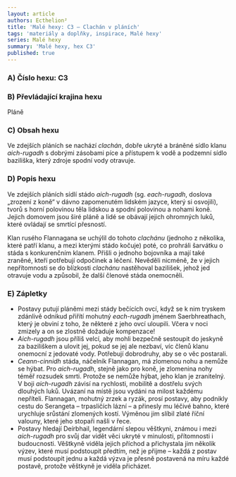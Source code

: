 ```yaml
---
layout: article
authors: Ecthelion²
title: 'Malé hexy: C3 – Clachán v pláních'
tags: 'materiály a doplňky, inspirace, Malé hexy'
series: Malé hexy
summary: 'Malé hexy, hex C3'
published: true
---
```


### A) Číslo hexu: C3

### B) Převládající krajina hexu
Pláně
### C) Obsah hexu
Ve zdejších pláních se nachází _clachán_, dobře ukryté a bráněné sídlo klanu _aich-rugadh_ s dobrými zásobami píce a přístupem k vodě a podzemní sídlo baziliška, který zdroje spodní vody otravuje.
### D) Popis hexu
Ve zdejších pláních sídlí stádo _aich-rugadh_ (sg. _each-rugadh_, doslova „zrození z koně“ v dávno zapomenutém lidském jazyce, který si osvojili), tvorů s horní polovinou těla lidskou a spodní polovinou a nohami koně. Jejich domovem jsou širé pláně a lidé se obávají jejich ohromných luků, které ovládají se smrtící přesností.  
  
Klan rusého Flannagana se uchýlil do tohoto _clachánu_ (jednoho z několika, které patří klanu, a mezi kterými stádo kočuje) poté, co prohráli šarvátku o stáda s konkurenčním klanem. Přišli o jednoho bojovníka a mají také zraněné, kteří potřebují odpočinek a léčení. Nevěděli nicméně, že v jejich nepřítomnosti se do blízkosti _clachánu_ nastěhoval bazilišek, jehož jed otravuje vodu a způsobil, že další členové stáda onemocněli.
### E) Zápletky
- Postavy putují pláněmi mezi stády bečících ovcí, když se k nim tryskem zdánlivě odnikud přiřítí mohutný _each-rugadh_ jménem Saerbhreathach, který je obviní z toho, že některé z jeho ovcí uloupili. Včera v noci zmizely a on se zlostně dožaduje kompenzace!  
- _Aich-rugadh_ jsou příliš velcí, aby mohli bezpečně sestoupit do jeskyně za baziliškem a ulovit jej, pokud se jej ale nezbaví, víc členů klanu onemocní z jedovaté vody. Potřebují dobrodruhy, aby se o věc postarali.  
- _Ceann-cinnidh_ stáda, náčelník Flannagan, má zlomenou nohu a nemůže se hýbat. Pro _aich-rugadh_, stejně jako pro koně, je zlomenina nohy téměř rozsudek smrti. Protože se nemůže hýbat, jeho klan je zranitelný. V boji _aich-rugadh_ závisí na rychlosti, mobilitě a dostřelu svých dlouhých luků. Uvázaní na místě jsou vydáni na milost každému nepříteli. Flannagan, mohutný zrzek a ryzák, prosí postavy, aby podnikly cestu do Serangeta – trpasličích lázní – a přinesly mu léčivé bahno, které urychluje srůstání zlomených kostí. Výměnou jim slíbil zlaté říční valouny, které jeho stopaři našli v řece.  
- Postavy hledají Deírbhail, legendární slepou věštkyni, známou i mezi _aich-rugadh_ pro svůj dar vidět věci ukryté v minulosti, přítomnosti i budoucnosti. Věštkyně viděla jejich příchod a přichystala jim několik výzev, které musí podstoupit předtím, než je přijme – každá z postav musí podstoupit jednu a každá výzva je přesně postavená na míru každé postavě, protože věštkyně je viděla přicházet.
